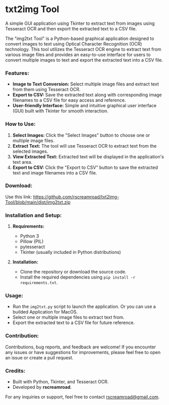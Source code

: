 # txt2img Tool
 A simple GUI application using Tkinter to extract text from images using Tesseract OCR and then export the extracted text to a CSV file. 

The "img2txt Tool" is a Python-based graphical application designed to convert images to text using Optical Character Recognition (OCR) technology. This tool utilizes the Tesseract OCR engine to extract text from various image files and provides an easy-to-use interface for users to convert multiple images to text and export the extracted text into a CSV file.

### Features:

- **Image to Text Conversion:** Select multiple image files and extract text from them using Tesseract OCR.
- **Export to CSV:** Save the extracted text along with corresponding image filenames to a CSV file for easy access and reference.
- **User-friendly Interface:** Simple and intuitive graphical user interface (GUI) built with Tkinter for smooth interaction.

### How to Use:

1. **Select Images:** Click the "Select Images" button to choose one or multiple image files.
2. **Extract Text:** The tool will use Tesseract OCR to extract text from the selected images.
3. **View Extracted Text:** Extracted text will be displayed in the application's text area.
4. **Export to CSV:** Click the "Export to CSV" button to save the extracted text and image filenames into a CSV file.

### Download:

Use this link: https://github.com/rscreamroad/txt2img-Tool/blob/main/dist/img2txt.zip

### Installation and Setup:

1. **Requirements:**
   - Python 3
   - Pillow (PIL)
   - pytesseract
   - Tkinter (usually included in Python distributions)

2. **Installation:**
   - Clone the repository or download the source code.
   - Install the required dependencies using `pip install -r requirements.txt`.

### Usage:

- Run the `img2txt.py` script to launch the application. Or you can use a builded Application for MacOS.
- Select one or multiple image files to extract text from.
- Export the extracted text to a CSV file for future reference.

### Contribution:

Contributions, bug reports, and feedback are welcome! If you encounter any issues or have suggestions for improvements, please feel free to open an issue or create a pull request.

### Credits:

- Built with Python, Tkinter, and Tesseract OCR.
- Developed by **rscreamroad**.

For any inquiries or support, feel free to contact rscreamroad@gmail.com.
